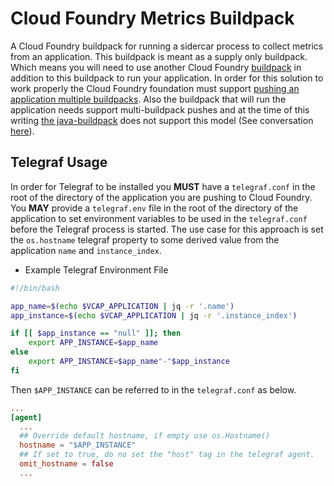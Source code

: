 # Cloud Foundry Metrics Buildpack

A Cloud Foundry buildpack for running a sidercar process to collect metrics from an application. This buildpack is meant as a supply only buildpack. Which means you will need to use another Cloud Foundry [buildpack](http://docs.cloudfoundry.org/buildpacks/) in addition to this buildpack to run your application. In order for this solution to work properly the Cloud Foundry foundation must support [pushing an application multiple buildpacks](https://docs.cloudfoundry.org/buildpacks/use-multiple-buildpacks.html). Also the buildpack that will run the application needs support multi-buildpack pushes and at the time of this writing [the java-buildpack](https://github.com/cloudfoundry/java-buildpack) does not support this model (See conversation [here](https://cloudfoundry.slack.com/archives/C03F5ELTK/p1532549907000513)).

## Telegraf Usage

In order for Telegraf to be installed you **MUST** have a `telegraf.conf` in the root of the directory of the application you are pushing to Cloud Foundry. You **MAY** provide a `telegraf.env` file in the root of the directory of the application to set environment variables to be used in the `telegraf.conf` before the Telegraf process is started. The use case for this approach is set the `os.hostname` telegraf property to some derived value from the application `name` and `instance_index`.

* Example Telegraf Environment File

```bash
#!/bin/bash

app_name=$(echo $VCAP_APPLICATION | jq -r '.name')
app_instance=$(echo $VCAP_APPLICATION | jq -r '.instance_index')

if [[ $app_instance == "null" ]]; then 
    export APP_INSTANCE=$app_name
else
    export APP_INSTANCE=$app_name"-"$app_instance
fi
```

Then `$APP_INSTANCE` can be referred to in the `telegraf.conf` as below.

```conf
...
[agent]
  ...
  ## Override default hostname, if empty use os.Hostname()
  hostname = "$APP_INSTANCE"
  ## If set to true, do no set the "host" tag in the telegraf agent.
  omit_hostname = false
  ...
```